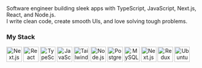 <div>
  Software engineer building sleek apps with TypeScript, JavaScript, Next.js, React, and Node.js. 
</div>
<div>
 I write clean code, create smooth UIs, and love solving tough problems.
</div>

### My Stack
<div style="display: flex; flex-wrap: wrap; align-items: center;">
<div style="text-align: center;">
  <img src="https://marcbruederlin.gallerycdn.vsassets.io/extensions/marcbruederlin/next-icons/0.1.0/1723747598319/Microsoft.VisualStudio.Services.Icons.Default" width="40" alt="Next.js">
  <img src="https://51margl.gallerycdn.vsassets.io/extensions/51margl/reactcomponenttemplates/1.0.5/1660652335977/Microsoft.VisualStudio.Services.Icons.Default" width="40" alt="React">
  <img src="https://upload.wikimedia.org/wikipedia/commons/thumb/4/4c/Typescript_logo_2020.svg/512px-Typescript_logo_2020.svg.png?20221110153201" width="40" alt="TypeScript">
    <img src="https://upload.wikimedia.org/wikipedia/commons/thumb/6/6a/JavaScript-logo.png/60px-JavaScript-logo.png" width="40" alt="JavaScript">
      <img src="https://encrypted-tbn0.gstatic.com/images?q=tbn:ANd9GcTSDKn3vA2YUbXzN0ZC3gALWJ08gJN-Drl15w&s" width="40" alt="TailwindCSS">
      <img src="https://cdn.iconscout.com/icon/free/png-256/free-node-js-logo-icon-download-in-svg-png-gif-file-formats--nodejs-programming-language-pack-logos-icons-1174925.png?f=webp&w=256" width="40" alt="Node.js">
      <img src="https://upload.wikimedia.org/wikipedia/commons/2/29/Postgresql_elephant.svg" width="40" alt="PostgreSQL">
      <img src="https://www.citypng.com/public/uploads/preview/hd-mysql-logo-transparent-background-701751694771788209ydqoapx.png" width="40" alt="MySQL">
       <img src="https://cdn.brandfetch.io/idWcj3JjN7/w/100/h/100/theme/dark/logo.png?c=1dxbfHSJFAPEGdCLU4o5B" width="40" alt="Next.js">
        <img src="https://raw.githubusercontent.com/reduxjs/redux/master/logo/logo.svg" width="40" alt="Redux">
        <img src="https://upload.wikimedia.org/wikipedia/commons/thumb/9/9e/UbuntuCoF.svg/512px-UbuntuCoF.svg.png" width="40" alt="Ubuntu">
       <!-- <img src="https://embed.zenn.studio/api/optimize-og-image/b6300030512f9033f1e2/https%3A%2F%2FGitHub.gallerycdn.vsassets.io%2Fextensions%2Fgithub%2Fcopilot%2F1.280.1420%2F1741375236990%2FMicrosoft.VisualStudio.Services.Icons.Default" width="40" alt="GitHub Copilot">-->
</div>
<!--
### Currently
- Hacking on Next.js projects  
- Writing type-safe code  
- Dreaming up side gigs  
-->
<!-- ## 📬 Connect -->
<!-- - [LinkedIn](https://www.linkedin.com/in/your-linkedin) -->  
<!-- - [Twitter/X](https://twitter.com/your-twitter) -->  
<!-- - [Email](mailto:your-email@example.com) -->  
<!--
Let’s talk code or collabs!
-->
  <!--
*“Code hard, debug harder.”*
-->
